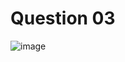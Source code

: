 # Question 03
![image](https://github.com/user-attachments/assets/737e299f-fe9f-4d95-a955-f18aef436208)

